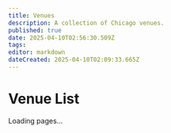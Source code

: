 ```yaml
---
title: Venues
description: A collection of Chicago venues.
published: true
date: 2025-04-10T02:56:30.509Z
tags: 
editor: markdown
dateCreated: 2025-04-10T02:09:33.665Z
---
```


<h1><span id="section_name"></span> Venue List</h1>

<div id="pageTree">Loading pages...</div>
